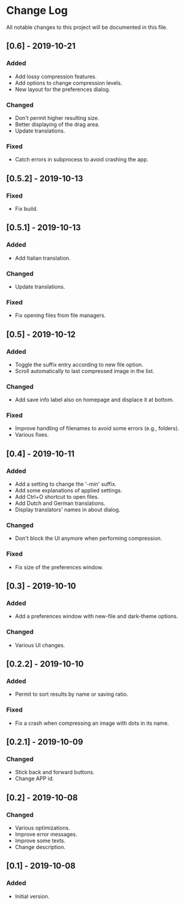 # Change Log
All notable changes to this project will be documented in this file.

## [0.6] - 2019-10-21
### Added
- Add lossy compression features.
- Add options to change compression levels.
- New layout for the preferences dialog.

### Changed
- Don't permit higher resulting size.
- Better displaying of the drag area.
- Update translations.

### Fixed
- Catch errors in subprocess to avoid crashing the app.

## [0.5.2] - 2019-10-13
### Fixed
- Fix build.

## [0.5.1] - 2019-10-13
### Added
- Add Italian translation.

### Changed
- Update translations.

### Fixed
- Fix opening files from file managers.

## [0.5] - 2019-10-12
### Added
- Toggle the suffix entry according to new file option.
- Scroll automatically to last compressed image in the list.

### Changed
- Add save info label also on homepage and displace it at bottom.

### Fixed
- Improve handling of filenames to avoid some errors (e.g., folders).
- Various fixes.

## [0.4] - 2019-10-11
### Added
- Add a setting to change the '-min' suffix.
- Add some explanations of applied settings.
- Add Ctrl+O shortcut to open files.
- Add Dutch and German translations.
- Display translators' names in about dialog.

### Changed
- Don't block the UI anymore when performing compression.

### Fixed
- Fix size of the preferences window.

## [0.3] - 2019-10-10
### Added
- Add a preferences window with new-file and dark-theme options.

### Changed
- Various UI changes.

## [0.2.2] - 2019-10-10
### Added
- Permit to sort results by name or saving ratio.

### Fixed
- Fix a crash when compressing an image with dots in its name.

## [0.2.1] - 2019-10-09
### Changed
- Stick back and forward buttons.
- Change APP id.

## [0.2] - 2019-10-08
### Changed
- Various optimizations.
- Improve error messages.
- Improve some texts.
- Change description.

## [0.1] - 2019-10-08
### Added
- Initial version.
